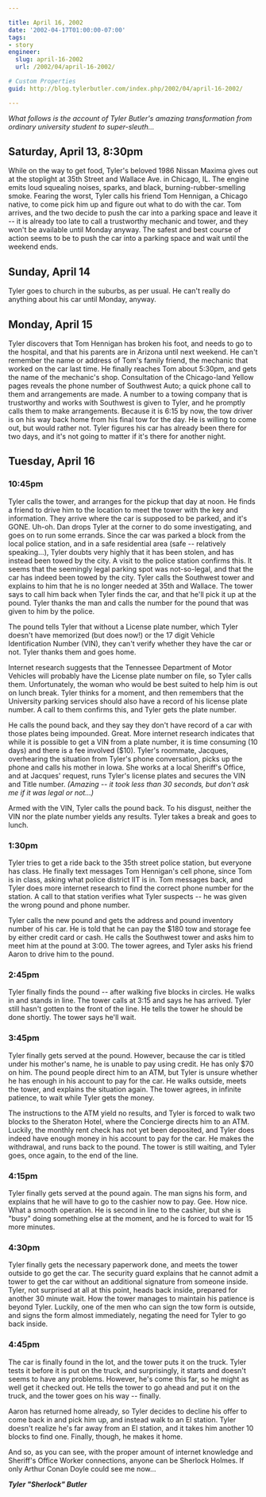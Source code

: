 ```yaml
---

title: April 16, 2002
date: '2002-04-17T01:00:00-07:00'
tags:
- story
engineer:
  slug: april-16-2002
  url: /2002/04/april-16-2002/

# Custom Properties
guid: http://blog.tylerbutler.com/index.php/2002/04/april-16-2002/

---
```


_What follows is the account of Tyler Butler's amazing transformation from
ordinary university student to super-sleuth..._


## Saturday, April 13, 8:30pm


While on the way to get food, Tyler's beloved 1986 Nissan Maxima gives out at
the stoplight at 35th Street and Wallace Ave. in Chicago, IL. The engine emits
loud squealing noises, sparks, and black, burning-rubber-smelling smoke.
Fearing the worst, Tyler calls his friend Tom Hennigan, a Chicago native, to
come pick him up and figure out what to do with the car. Tom arrives, and the
two decide to push the car into a parking space and leave it -- it is already
too late to call a trustworthy mechanic and tower, and they won't be available
until Monday anyway. The safest and best course of action seems to be to push
the car into a parking space and wait until the weekend ends.




## Sunday, April 14


Tyler goes to church in the suburbs, as per usual. He can't really do anything
about his car until Monday, anyway.

 
## Monday, April 15

Tyler discovers that Tom Hennigan has broken his foot, and needs to go to the
hospital, and that his parents are in Arizona until next weekend. He can't
remember the name or address of Tom's family friend, the mechanic that worked
on the car last time. He finally reaches Tom about 5:30pm, and gets the name
of the mechanic's shop. Consultation of the Chicago-land Yellow pages reveals
the phone number of Southwest Auto; a quick phone call to them and
arrangements are made. A number to a towing company that is trustworthy and
works with Southwest is given to Tyler, and he promptly calls them to make
arrangements. Because it is 6:15 by now, the tow driver is on his way back
home from his final tow for the day. He is willing to come out, but would
rather not. Tyler figures his car has already been there for two days, and
it's not going to matter if it's there for another night.


## Tuesday, April 16


### 10:45pm

Tyler calls the tower, and arranges for the pickup that day at noon. He finds
a friend to drive him to the location to meet the tower with the key and
information. They arrive where the car is supposed to be parked, and it's
GONE. Uh-oh. Dan drops Tyler at the corner to do some investigating, and goes
on to run some errands. Since the car was parked a block from the local police
station, and in a safe residential area (safe -- relatively speaking...), Tyler
doubts very highly that it has been stolen, and has instead been towed by the
city. A visit to the police station confirms this. It seems that the seemingly
legal parking spot was not-so-legal, and that the car has indeed been towed by
the city. Tyler calls the Southwest tower and explains to him that he is no
longer needed at 35th and Wallace. The tower says to call him back when Tyler
finds the car, and that he'll pick it up at the pound. Tyler thanks the man
and calls the number for the pound that was given to him by the police.


The pound tells Tyler that without a License plate number, which Tyler doesn't
have memorized (but does now!) or the 17 digit Vehicle Identification Number
(VIN), they can't verify whether they have the car or not. Tyler thanks them
and goes home.


Internet research suggests that the Tennessee Department of Motor Vehicles
will probably have the License plate number on file, so Tyler calls them.
Unfortunately, the woman who would be best suited to help him is out on lunch
break. Tyler thinks for a moment, and then remembers that the University
parking services should also have a record of his license plate number. A call
to them confirms this, and Tyler gets the plate number.


He calls the pound back, and they say they don't have record of a car with
those plates being impounded. Great. More internet research indicates that
while it is possible to get a VIN from a plate number, it is time consuming
(10 days) and there is a fee involved ($10). Tyler's roommate, Jacques,
overhearing the situation from Tyler's phone conversation, picks up the phone
and calls his mother in Iowa. She works at a local Sheriff's Office, and at
Jacques' request, runs Tyler's license plates and secures the VIN and Title
number. *(Amazing -- it took less than 30 seconds, but don't ask me if it was
legal or not...)*


Armed with the VIN, Tyler calls the pound back. To his disgust, neither the
VIN nor the plate number yields any results. Tyler takes a break and goes to
lunch.


### 1:30pm

Tyler tries to get a ride back to the 35th street police station, but everyone
has class. He finally text messages Tom Hennigan's cell phone, since Tom is in
class, asking what police district IIT is in. Tom messages back, and Tyler
does more internet research to find the correct phone number for the station.
A call to that station verifies what Tyler suspects -- he was given the wrong
pound and phone number.

Tyler calls the new pound and gets the address and pound inventory number of
his car. He is told that he can pay the $180 tow and storage fee by either
credit card or cash. He calls the Southwest tower and asks him to meet him at
the pound at 3:00. The tower agrees, and Tyler asks his friend Aaron to drive
him to the pound.


### 2:45pm


Tyler finally finds the pound -- after walking five blocks in circles. He walks
in and stands in line. The tower calls at 3:15 and says he has arrived. Tyler
still hasn't gotten to the front of the line. He tells the tower he should be
done shortly. The tower says he'll wait.

### 3:45pm


Tyler finally gets served at the pound. However, because the car is titled
under his mother's name, he is unable to pay using credit. He has only $70 on
him. The pound people direct him to an ATM, but Tyler is unsure whether he has
enough in his account to pay for the car. He walks outside, meets the tower,
and explains the situation again. The tower agrees, in infinite patience, to
wait while Tyler gets the money.


The instructions to the ATM yield no results, and Tyler is forced to walk two
blocks to the Sheraton Hotel, where the Concierge directs him to an ATM.
Luckily, the monthly rent check has not yet been deposited, and Tyler does
indeed have enough money in his account to pay for the car. He makes the
withdrawal, and runs back to the pound. The tower is still waiting, and Tyler
goes, once again, to the end of the line.


### 4:15pm

Tyler finally gets served at the pound again. The man signs his form, and
explains that he will have to go to the cashier now to pay. Gee. How nice.
What a smooth operation. He is second in line to the cashier, but she is
"busy" doing something else at the moment, and he is forced to wait for 15
more minutes.


### 4:30pm

Tyler finally gets the necessary paperwork done, and meets the tower outside
to go get the car. The security guard explains that he cannot admit a tower to
get the car without an additional signature from someone inside. Tyler, not
surprised at all at this point, heads back inside, prepared for another 30
minute wait. How the tower manages to maintain his patience is beyond Tyler.
Luckily, one of the men who can sign the tow form is outside, and signs the
form almost immediately, negating the need for Tyler to go back inside.


### 4:45pm

The car is finally found in the lot, and the tower puts it on the truck. Tyler
tests it before it is put on the truck, and surprisingly, it starts and
doesn't seems to have any problems. However, he's come this far, so he might
as well get it checked out. He tells the tower to go ahead and put it on the
truck, and the tower goes on his way -- finally.


Aaron has returned home already, so Tyler decides to decline his offer to come
back in and pick him up, and instead walk to an El station. Tyler doesn't
realize he's far away from an El station, and it takes him another 10 blocks
to find one. Finally, though, he makes it home.


And so, as you can see, with the proper amount of internet knowledge and
Sheriff's Office Worker connections, anyone can be Sherlock Holmes. If only
Arthur Conan Doyle could see me now...


**_Tyler "Sherlock" Butler_**
